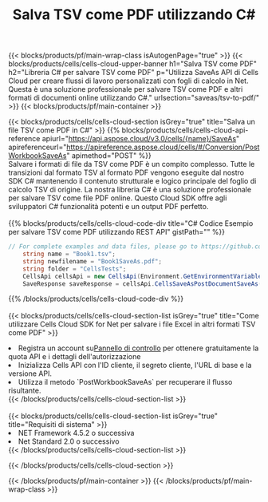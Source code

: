 ﻿---
title:  Salva TSV come PDF utilizzando C#
description:  Utilizzando Aspose.Cells Cloud SDK per C# per salvare il file in formato TSV come file in formato PDF.
---
{{< blocks/products/pf/main-wrap-class isAutogenPage="true" >}}
{{< blocks/products/cells/cells-cloud-upper-banner h1="Salva TSV come PDF" h2="Libreria C# per salvare TSV come PDF" p="Utilizza SaveAs API di Cells Cloud per creare flussi di lavoro personalizzati con fogli di calcolo in Net. Questa è una soluzione professionale per salvare TSV come PDF e altri formati di documenti online utilizzando C#." urlsection="saveas/tsv-to-pdf/" >}}
{{< blocks/products/pf/main-container >}}

{{< blocks/products/cells/cells-cloud-section isGrey="true" title="Salva un file TSV come PDF in C#" >}}
{{% blocks/products/cells/cells-cloud-api-reference apiurl="https://api.aspose.cloud/v3.0/cells/{name}/SaveAs" apireferenceurl="https://apireference.aspose.cloud/cells/#/Conversion/PostWorkbookSaveAs" apimethod="POST" %}}
<br/>
Salvare i formati di file da TSV come PDF è un compito complesso. Tutte le transizioni dal formato TSV al formato PDF vengono eseguite dal nostro SDK C# mantenendo il contenuto strutturale e logico principale del foglio di calcolo TSV di origine. La nostra libreria C# è una soluzione professionale per salvare TSV come file PDF online. Questo Cloud SDK offre agli sviluppatori C# funzionalità potenti e un output PDF perfetto.
<br/>
<br/>
{{% blocks/products/cells/cells-cloud-code-div title="C# Codice Esempio per salvare TSV come PDF utilizzando REST API" gistPath="" %}}
  
```cs
// For complete examples and data files, please go to https://github.com/aspose-cells-cloud/aspose-cells-cloud-dotnet/
    string name = "Book1.tsv";
    string newfilename = "Book1SaveAs.pdf";
    string folder = "CellsTests";
    CellsApi cellsApi = new CellsApi(Environment.GetEnvironmentVariable("ProductClientId"), Environment.GetEnvironmentVariable("ProductClientSecret"));
    SaveResponse saveResponse = cellsApi.CellsSaveAsPostDocumentSaveAs(name, null, newfilename, null,null,folder);
```
  
{{% /blocks/products/cells/cells-cloud-code-div %}}
<br/>
<br/>
{{< blocks/products/cells/cells-cloud-section-list isGrey="true" title="Come utilizzare Cells Cloud SDK for Net per salvare i file Excel in altri formati TSV come PDF" >}}
<li> Registra un account su<a href="https://dashboard.aspose.cloud/">Pannello di controllo</a> per ottenere gratuitamente la quota API e i dettagli dell'autorizzazione</li>
<li>Inizializza Cells API con l'ID cliente, il segreto cliente, l'URL di base e la versione API.</li>
<li>Utilizza il metodo `PostWorkbookSaveAs` per recuperare il flusso risultante.</li>
{{< /blocks/products/cells/cells-cloud-section-list >}}
<br/>
<br/>
{{< blocks/products/cells/cells-cloud-section-list isGrey="true" title="Requisiti di sistema" >}}
<li>NET Framework 4.5.2 o successiva</li>
<li>Net Standard 2.0 o successivo</li>
{{< /blocks/products/cells/cells-cloud-section-list >}}

{{< /blocks/products/cells/cells-cloud-section >}}

{{< /blocks/products/pf/main-container >}}
{{< /blocks/products/pf/main-wrap-class >}}
